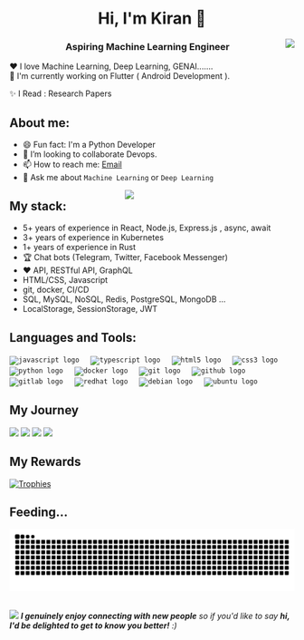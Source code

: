 <!--
**taozhi8833998/taozhi8833998** is a ✨ _special_ ✨ repository because its `README.md` (this file) appears on your GitHub profile.

Here are some ideas to get you started:

- 🔭 I’m currently working on ...
- 🌱 I’m currently learning ...
- 👯 I’m looking to collaborate on ...
- 🤔 I’m looking for help with ...
- 💬 Ask me about ...
- 📫 How to reach me: ...
- 😄 Pronouns: ...
- ⚡ Fun fact: ...
-->

<h1 align="center">Hi, I'm Kiran 👋 </h1>
<img align="right" src="https://visitor-badge.laobi.icu/badge?page_id=RKiranKumarReddy010.RKiranKumarReddy010&left_color=royalblue&right_color=black"  />
<h3 align="center">Aspiring Machine Learning Engineer</h3>

❤️ I love Machine Learning, Deep Learning, GENAI.......<br>
🤔 I'm currently working on Flutter ( Android Development ).

✨ I Read : Research Papers 



## About me:
- 😄 Fun fact: I'm a Python Developer
- 🔭 I’m looking to collaborate Devops.
- 📫 How to reach me: [Email](rkirankumarreddy599@gmail.com)
- 💬 Ask me about `Machine Learning` or `Deep Learning`

<img align="right" src="https://octodex.github.com/images/welcometocat.png" width="300">

## My stack:
- 5+ years of experience in React, Node.js, Express.js , async, await
- 3+ years of experience in Kubernetes
- 1+ years of experience in Rust
- 🏆 Chat bots (Telegram, Twitter, Facebook Messenger)
- ❤️ API, RESTful API, GraphQL
- HTML/CSS, Javascript
- git, docker, CI/CD
- SQL, MySQL, NoSQL, Redis, PostgreSQL, MongoDB ...
- LocalStorage, SessionStorage, JWT

## Languages and Tools:
<div align="left">
 <code><img src="https://cdn.jsdelivr.net/gh/devicons/devicon/icons/javascript/javascript-original.svg" height="30" alt="javascript logo"  /></code>
  <img width="12" />
  <code><img src="https://www.vectorlogo.zone/logos/flutterio/flutterio-icon.svg" height="30" alt="typescript logo"  /></code>
  <img width="12" />
  <code><img src="https://cdn.jsdelivr.net/gh/devicons/devicon/icons/html5/html5-original.svg" height="30" alt="html5 logo"  /></code>
  <img width="12" />
  <code><img src="https://cdn.jsdelivr.net/gh/devicons/devicon/icons/css3/css3-original.svg" height="30" alt="css3 logo"  /></code>
  <img width="12" />
  <code><img src="https://cdn.jsdelivr.net/gh/devicons/devicon/icons/python/python-original.svg" height="30" alt="python logo"  /></code>
  <img width="12" />
  <code><img src="https://cdn.jsdelivr.net/gh/devicons/devicon/icons/docker/docker-original.svg" height="30" alt="docker logo"  /></code>
  <img width="12" />
  <code><img src="https://cdn.jsdelivr.net/gh/devicons/devicon/icons/git/git-original.svg" height="30" alt="git logo"  /></code>
  <img width="12" />
  <code><img src="https://skillicons.dev/icons?i=github" height="30" alt="github logo"  /></code>
  <img width="12" />
  <code><img src="https://www.vectorlogo.zone/logos/getpostman/getpostman-ar21.svg" height="30" alt="gitlab logo"  /></code>
  <img width="12" />
  <code><img src="https://cdn.jsdelivr.net/gh/devicons/devicon/icons/redhat/redhat-original.svg" height="30" alt="redhat logo"  /></code>
  <img width="12" />
  <code><img src="https://cdn.jsdelivr.net/gh/devicons/devicon/icons/debian/debian-original.svg" height="30" alt="debian logo"  /></code>
  <!--   <img width="12" /> -->
  <!-- <code><img src="https://img.shields.io/badge/Socket.io-010101?logo=socketdotio&logoColor=white&style=for-the-badge" height="30" alt="socketio logo"  /></code> -->
  <img width="12" />
  <code><img src="https://cdn.simpleicons.org/ubuntu/E95420" height="30" alt="ubuntu logo"  /></code>
  <img width="12" />
</div>


## My Journey
<div>
  <img width="440px" src="https://github-readme-stats.vercel.app/api?username=taozhi8833998&show_icons=true&theme=onedark">
  <img width="385px" src="https://github-readme-stats.anuraghazra1.vercel.app/api/top-langs/?username=taozhi8833998&layout=compact&theme=onedark" />
  <img width="440px" src="https://github-readme-activity-graph.vercel.app/graph?username=taozhi8833998&theme=github">
  <img width="385px" src="https://github-readme-streak-stats.herokuapp.com/?user=taozhi8833998&theme=onedark" />
</div>

## My Rewards
[![Trophies](https://github-profile-trophy.vercel.app/?username=taozhi8833998&theme=onedark)](https://github.com/ryo-ma/github-profile-trophy)

## Feeding...
![Snake animation](https://raw.githubusercontent.com/taozhi8833998/taozhi8833998/output/github-contribution-grid-snake-dark.svg)

##
<img src="https://media.giphy.com/media/LnQjpWaON8nhr21vNW/giphy.gif" width="60"> <em><b>I genuinely enjoy connecting with new people</b> so if you'd like to say <b>hi, I'd be delighted to get to know you better!</b> :)</em>
